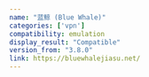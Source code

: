 ```yaml
---
name: "蓝鲸 (Blue Whale)"
categories: ['vpn']
compatibility: emulation
display_result: "Compatible"
version_from: "3.8.0"
link: https://bluewhalejiasu.net/
---
```

